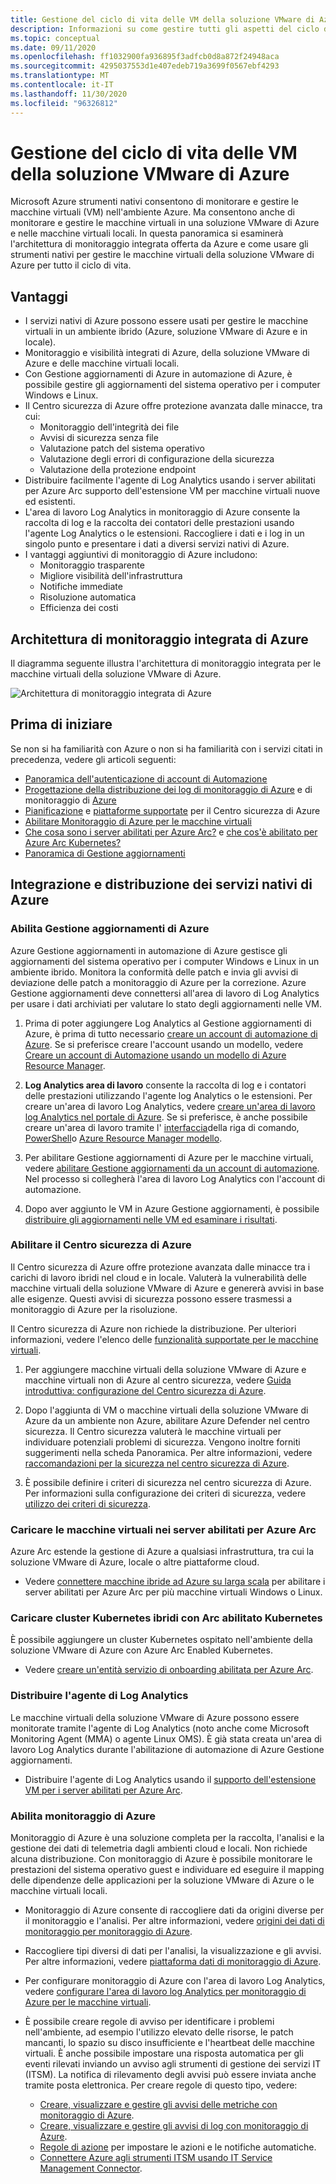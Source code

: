 ```yaml
---
title: Gestione del ciclo di vita delle VM della soluzione VMware di Azure
description: Informazioni su come gestire tutti gli aspetti del ciclo di vita delle macchine virtuali della soluzione VMware di Azure con Microsoft Azure strumenti nativi.
ms.topic: conceptual
ms.date: 09/11/2020
ms.openlocfilehash: ff1032900fa936895f3adfcb0d8a872f24948aca
ms.sourcegitcommit: 4295037553d1e407edeb719a3699f0567ebf4293
ms.translationtype: MT
ms.contentlocale: it-IT
ms.lasthandoff: 11/30/2020
ms.locfileid: "96326812"
---
```

# <a name="lifecycle-management-of-azure-vmware-solution-vms"></a>Gestione del ciclo di vita delle VM della soluzione VMware di Azure

Microsoft Azure strumenti nativi consentono di monitorare e gestire le macchine virtuali (VM) nell'ambiente Azure. Ma consentono anche di monitorare e gestire le macchine virtuali in una soluzione VMware di Azure e nelle macchine virtuali locali. In questa panoramica si esaminerà l'architettura di monitoraggio integrata offerta da Azure e come usare gli strumenti nativi per gestire le macchine virtuali della soluzione VMware di Azure per tutto il ciclo di vita.

## <a name="benefits"></a>Vantaggi

- I servizi nativi di Azure possono essere usati per gestire le macchine virtuali in un ambiente ibrido (Azure, soluzione VMware di Azure e in locale).
- Monitoraggio e visibilità integrati di Azure, della soluzione VMware di Azure e delle macchine virtuali locali.
- Con Gestione aggiornamenti di Azure in automazione di Azure, è possibile gestire gli aggiornamenti del sistema operativo per i computer Windows e Linux. 
- Il Centro sicurezza di Azure offre protezione avanzata dalle minacce, tra cui:
    - Monitoraggio dell'integrità dei file
    - Avvisi di sicurezza senza file
    - Valutazione patch del sistema operativo
    - Valutazione degli errori di configurazione della sicurezza
    - Valutazione della protezione endpoint 
- Distribuire facilmente l'agente di Log Analytics usando i server abilitati per Azure Arc supporto dell'estensione VM per macchine virtuali nuove ed esistenti. 
- L'area di lavoro Log Analytics in monitoraggio di Azure consente la raccolta di log e la raccolta dei contatori delle prestazioni usando l'agente Log Analytics o le estensioni. Raccogliere i dati e i log in un singolo punto e presentare i dati a diversi servizi nativi di Azure. 
- I vantaggi aggiuntivi di monitoraggio di Azure includono: 
    - Monitoraggio trasparente 
    - Migliore visibilità dell'infrastruttura 
    - Notifiche immediate 
    - Risoluzione automatica 
    - Efficienza dei costi 

## <a name="integrated-azure-monitoring-architecture"></a>Architettura di monitoraggio integrata di Azure

Il diagramma seguente illustra l'architettura di monitoraggio integrata per le macchine virtuali della soluzione VMware di Azure.

![Architettura di monitoraggio integrata di Azure](media/lifecycle-management-azure-vmware-solutions-virtual-machines/integrated-azure-monitoring-architecture.png)

## <a name="before-you-start"></a>Prima di iniziare

Se non si ha familiarità con Azure o non si ha familiarità con i servizi citati in precedenza, vedere gli articoli seguenti:

- [Panoramica dell'autenticazione di account di Automazione](../automation/automation-security-overview.md)
- [Progettazione della distribuzione dei log di monitoraggio di Azure](../azure-monitor/platform/design-logs-deployment.md) e di monitoraggio di [Azure](../azure-monitor/overview.md)
- [Pianificazione](../security-center/security-center-planning-and-operations-guide.md) e [piattaforme supportate](../security-center/security-center-os-coverage.md) per il Centro sicurezza di Azure
- [Abilitare Monitoraggio di Azure per le macchine virtuali](../azure-monitor/insights/vminsights-enable-overview.md)
- [Che cosa sono i server abilitati per Azure Arc?](../azure-arc/servers/overview.md) e [che cos'è abilitato per Azure Arc Kubernetes?](../azure-arc/kubernetes/overview.md)
- [Panoramica di Gestione aggiornamenti](../automation/update-management/overview.md)

## <a name="integrating-and-deploying-azure-native-services"></a>Integrazione e distribuzione dei servizi nativi di Azure

### <a name="enable-azure-update-management"></a>Abilita Gestione aggiornamenti di Azure

Azure Gestione aggiornamenti in automazione di Azure gestisce gli aggiornamenti del sistema operativo per i computer Windows e Linux in un ambiente ibrido. Monitora la conformità delle patch e invia gli avvisi di deviazione delle patch a monitoraggio di Azure per la correzione. Azure Gestione aggiornamenti deve connettersi all'area di lavoro di Log Analytics per usare i dati archiviati per valutare lo stato degli aggiornamenti nelle VM.

1.  Prima di poter aggiungere Log Analytics al Gestione aggiornamenti di Azure, è prima di tutto necessario [creare un account di automazione di Azure](../automation/automation-create-standalone-account.md). Se si preferisce creare l'account usando un modello, vedere [Creare un account di Automazione usando un modello di Azure Resource Manager](../automation/quickstart-create-automation-account-template.md).

2. **Log Analytics area di lavoro** consente la raccolta di log e i contatori delle prestazioni utilizzando l'agente log Analytics o le estensioni. Per creare un'area di lavoro Log Analytics, vedere [creare un'area di lavoro log Analytics nel portale di Azure](../azure-monitor/learn/quick-create-workspace.md). Se si preferisce, è anche possibile creare un'area di lavoro tramite l' [interfaccia](../azure-monitor/learn/quick-create-workspace-cli.md)della riga di comando, [PowerShell](../azure-monitor/platform/powershell-workspace-configuration.md)o [Azure Resource Manager modello](../azure-monitor/samples/resource-manager-workspace.md).

3. Per abilitare Gestione aggiornamenti di Azure per le macchine virtuali, vedere [abilitare Gestione aggiornamenti da un account di automazione](../automation/update-management/enable-from-automation-account.md). Nel processo si collegherà l'area di lavoro Log Analytics con l'account di automazione. 
 
4. Dopo aver aggiunto le VM in Azure Gestione aggiornamenti, è possibile [distribuire gli aggiornamenti nelle VM ed esaminare i risultati](../automation/update-management/deploy-updates.md). 

### <a name="enable-azure-security-center"></a>Abilitare il Centro sicurezza di Azure

Il Centro sicurezza di Azure offre protezione avanzata dalle minacce tra i carichi di lavoro ibridi nel cloud e in locale. Valuterà la vulnerabilità delle macchine virtuali della soluzione VMware di Azure e genererà avvisi in base alle esigenze. Questi avvisi di sicurezza possono essere trasmessi a monitoraggio di Azure per la risoluzione.

Il Centro sicurezza di Azure non richiede la distribuzione. Per ulteriori informazioni, vedere l'elenco delle [funzionalità supportate per le macchine virtuali](../security-center/security-center-services.md).

1. Per aggiungere macchine virtuali della soluzione VMware di Azure e macchine virtuali non di Azure al centro sicurezza, vedere [Guida introduttiva: configurazione del Centro sicurezza di Azure](../security-center/security-center-get-started.md). 

2. Dopo l'aggiunta di VM o macchine virtuali della soluzione VMware di Azure da un ambiente non Azure, abilitare Azure Defender nel centro sicurezza. Il Centro sicurezza valuterà le macchine virtuali per individuare potenziali problemi di sicurezza. Vengono inoltre forniti suggerimenti nella scheda Panoramica. Per altre informazioni, vedere [raccomandazioni per la sicurezza nel centro sicurezza di Azure](../security-center/security-center-recommendations.md).

3. È possibile definire i criteri di sicurezza nel centro sicurezza di Azure. Per informazioni sulla configurazione dei criteri di sicurezza, vedere [utilizzo dei criteri di sicurezza](../security-center/tutorial-security-policy.md).

### <a name="onboard-vms-to-azure-arc-enabled-servers"></a>Caricare le macchine virtuali nei server abilitati per Azure Arc

Azure Arc estende la gestione di Azure a qualsiasi infrastruttura, tra cui la soluzione VMware di Azure, locale o altre piattaforme cloud.

- Vedere [connettere macchine ibride ad Azure su larga scala](../azure-arc/servers/onboard-service-principal.md) per abilitare i server abilitati per Azure Arc per più macchine virtuali Windows o Linux.

### <a name="onboard-hybrid-kubernetes-clusters-with-arc-enabled-kubernetes"></a>Caricare cluster Kubernetes ibridi con Arc abilitato Kubernetes

È possibile aggiungere un cluster Kubernetes ospitato nell'ambiente della soluzione VMware di Azure con Azure Arc Enabled Kubernetes. 

- Vedere [creare un'entità servizio di onboarding abilitata per Azure Arc](../azure-arc/kubernetes/create-onboarding-service-principal.md).

### <a name="deploy-the-log-analytics-agent"></a>Distribuire l'agente di Log Analytics

Le macchine virtuali della soluzione VMware di Azure possono essere monitorate tramite l'agente di Log Analytics (noto anche come Microsoft Monitoring Agent (MMA) o agente Linux OMS). È già stata creata un'area di lavoro Log Analytics durante l'abilitazione di automazione di Azure Gestione aggiornamenti.

- Distribuire l'agente di Log Analytics usando il [supporto dell'estensione VM per i server abilitati per Azure Arc](../azure-arc/servers/manage-vm-extensions.md).

### <a name="enable-azure-monitor"></a>Abilita monitoraggio di Azure

Monitoraggio di Azure è una soluzione completa per la raccolta, l'analisi e la gestione dei dati di telemetria dagli ambienti cloud e locali. Non richiede alcuna distribuzione. Con monitoraggio di Azure è possibile monitorare le prestazioni del sistema operativo guest e individuare ed eseguire il mapping delle dipendenze delle applicazioni per la soluzione VMware di Azure o le macchine virtuali locali.

- Monitoraggio di Azure consente di raccogliere dati da origini diverse per il monitoraggio e l'analisi. Per altre informazioni, vedere [origini dei dati di monitoraggio per monitoraggio di Azure](../azure-monitor/platform/data-sources.md).

- Raccogliere tipi diversi di dati per l'analisi, la visualizzazione e gli avvisi. Per altre informazioni, vedere [piattaforma dati di monitoraggio di Azure](../azure-monitor/platform/data-platform.md).

- Per configurare monitoraggio di Azure con l'area di lavoro Log Analytics, vedere [configurare l'area di lavoro log Analytics per monitoraggio di Azure per le macchine virtuali](../azure-monitor/insights/vminsights-configure-workspace.md).

- È possibile creare regole di avviso per identificare i problemi nell'ambiente, ad esempio l'utilizzo elevato delle risorse, le patch mancanti, lo spazio su disco insufficiente e l'heartbeat delle macchine virtuali. È anche possibile impostare una risposta automatica per gli eventi rilevati inviando un avviso agli strumenti di gestione dei servizi IT (ITSM). La notifica di rilevamento degli avvisi può essere inviata anche tramite posta elettronica. Per creare regole di questo tipo, vedere:
    - [Creare, visualizzare e gestire gli avvisi delle metriche con monitoraggio di Azure](../azure-monitor/platform/alerts-metric.md).
    - [Creare, visualizzare e gestire gli avvisi di log con monitoraggio di Azure](../azure-monitor/platform/alerts-log.md).
    - [Regole di azione](../azure-monitor/platform/alerts-action-rules.md) per impostare le azioni e le notifiche automatiche.
    - [Connettere Azure agli strumenti ITSM usando IT Service Management Connector](../azure-monitor/platform/itsmc-overview.md).